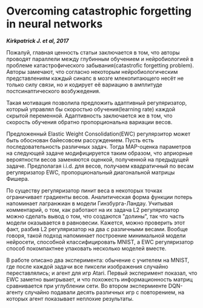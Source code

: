 # Overcoming catastrophic forgetting in neural networks

***Kirkpatrick J. et al, 2017***

Пожалуй, главная ценность статьи заключается в том, что авторы проводят параллели между глубинным обучением и нейробиологией в проблеме катастрофического забывания(catastrofic forgetting problem).
Авторы замечают, что согласно некоторым нейробиологическим представлениям каждый синапс в мозге млекопитающего несёт не только силу связи, но и кодирует её вариацию в амплитуде постсинаптического возбужедения.

Такая мотивация позволила предложить адаптивный регуляризатор, который управлял бы скоростью обучения(learning rate) каждой скрытой переменной.
Адаптивность заключается же в том, что скорость обучения обратно пропорциональна вариации весов.

Предложенный Elastic Weight Consolidation(EWC) регулярзитор может быть обоснован байесовсем рассуждением.
Пусть есть последовательность различных задач.
Тогда MAP-оценка параметров на следующей задаче модифицируется таким образом, что априорные вероятности весов заменяются оценкой, полученной на предыдущей задаче.
Предполагая i.i.d. для весов, получаем квадратичный по весам регуляризатор EWC, пропорциональный диагональной матрицы Фишера.

По существу регуляризатор пинит веса в некоторых точках ограничивает градиенты весов.
Аналитическая форма функции потерь напоминает лагранжиан в модели Гинзбурга-Ландау.
Учитывая комментарий, о том, как работают на их задача L2 регуляризатор можно сделать вывод о том, что создаются "долины", так что часть модели оказывается в равновесии.
Кажется, можно проверить этот факт, разбив L2 регуляризатор на два с различными весами.
Вообще говоря, такой подход напоминает построение минимальной модели нейросети, способной классифицировать MNIST, а EWC регуляризатор способ покомпактнее упаковать несколько моделей вместе.

В работе описано два эксперимента: обычение с учителем на MNIST, где после каждой задачи все пиксели изображения случайно переставлялись; и агент для игр Atari.
Первый эксперимент показал, что EWC заметно выигрывает, и что похожесть информационность матриц сравнивается при углублении сети.
Во втором экспермиенте DQN-агенту случайно подавали десять различных игр с повторением, на которых агент показывает неплохие результаты.
